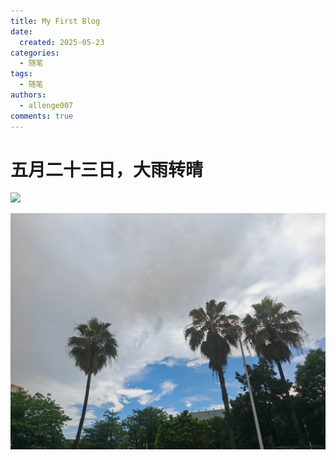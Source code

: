 ```yaml
---
title: My First Blog
date:
  created: 2025-05-23
categories:
  - 随笔
tags:
  - 随笔
authors:
  - allenge007
comments: true
---
```


# 五月二十三日，大雨转晴

![](fig/5.23(2).jpg)

<!-- more -->

![](fig/5.23(1).jpg)